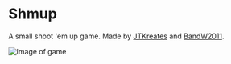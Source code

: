 # Shmup
A small shoot 'em up game. Made by [JTKreates](https://github.com/JTKreates) and [BandW2011](https://github.com/BandW2011).

![Image of game](https://raw.githubusercontent.com/BandW2011/Shmup/raw/master/res/release.png)
